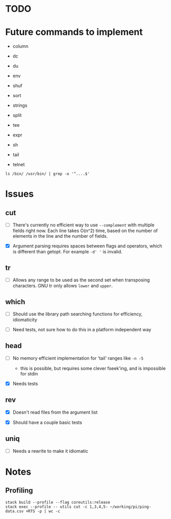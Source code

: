 
# TODO

# Future commands to implement

* column
* dc
* du
* env
* shuf
* sort
* strings
* split
* tee

* expr
* sh
* tail
* telnet

`ls /bin/ /usr/bin/ | grep -o '^....$'`


# Issues

## cut

- [ ] There's currently no efficient way to use `--complement` with multiple fields
  right now. Each line takes O(n^2) time, based on the number of elements in the line
  and the number of fields.

- [X] Argument parsing requires spaces between flags and operators, which is different
  than getopt. For example `-d' '` is invalid.


## tr

- [ ] Allows any range to be used as the second set when transposing characters. GNU tr
  only allows `lower` and `upper`.


## which

- [ ] Should use the library path searching functions for efficiency, idiomaticity
- [ ] Need tests, not sure how to do this in a platform independent way


## head

- [ ] No memory efficient implementation for 'tail' ranges like `-n -5`
    - this is possible, but requires some clever fseek'ing, and is impossible for stdin
- [X] Needs tests


## rev

- [X] Doesn't read files from the argument list
- [X] Should have a couple basic tests


## uniq

- [ ] Needs a rewrite to make it idiomatic


# Notes

## Profiling
```
stack build --profile --flag coreutils:release
stack exec --profile -- utils cut -c 1,3,4,5- ~/working/pi/ping-data.csv +RTS -p | wc -c
```

